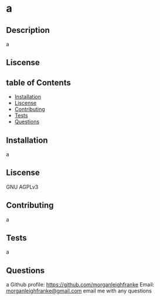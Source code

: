 # a

  ## Description
  a

  ## Liscense

  ## table of Contents
  * [Installation](#installation)
  * [Liscense](#liscense)
  * [Contributing](#contributing)
  * [Tests](#tests)
  * [Questions](#questions)

  ## Installation
  a

  ## Liscense
  GNU AGPLv3

  ## Contributing
  a
  
  ## Tests
  a

  ## Questions
  a
  Github profile: https://github.com/morganleighfranke
  Email: morganleighfranke@gmail.com email me with any questions 
  